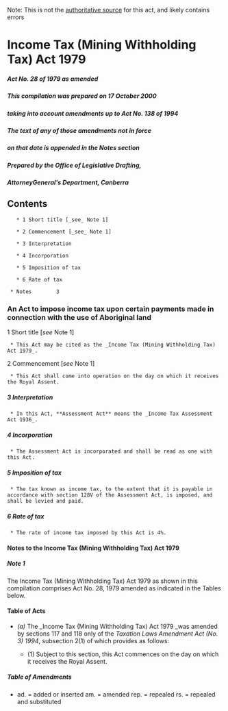 Note: This is not the [authoritative source](https://www.comlaw.gov.au/Details/C2004C00126) for this act, and likely contains errors

# Income Tax (Mining Withholding Tax) Act 1979

##### Act No. 28 of 1979 as amended

##### This compilation was prepared on 17 October 2000
##### taking into account amendments up to Act No. 138 of 1994


##### The text of any of those amendments not in force 
##### on that date is appended in the Notes section


##### Prepared by the Office of Legislative Drafting,
##### AttorneyGeneral's Department, Canberra


## Contents

       * 1 Short title [_see_ Note 1] 

       * 2 Commencement [_see_ Note 1] 

       * 3 Interpretation 

       * 4 Incorporation 

       * 5 Imposition of tax 

       * 6 Rate of tax 

     * Notes		3

### An Act to impose income tax upon certain payments made in connection with the use of Aboriginal land

1  Short title [_see_ Note 1]

     * This Act may be cited as the _Income Tax (Mining Withholding Tax) Act 1979_.

2  Commencement [_see_ Note 1]

     * This Act shall come into operation on the day on which it receives the Royal Assent.

##### 3  Interpretation

     * In this Act, **Assessment Act** means the _Income Tax Assessment Act 1936_.

##### 4  Incorporation

     * The Assessment Act is incorporated and shall be read as one with this Act.

##### 5  Imposition of tax

     * The tax known as income tax, to the extent that it is payable in accordance with section 128V of the Assessment Act, is imposed, and shall be levied and paid.

##### 6  Rate of tax

     * The rate of income tax imposed by this Act is 4%.

#### Notes to the Income Tax (Mining Withholding Tax) Act 1979

##### Note 1

The Income Tax (Mining Withholding Tax) Act 1979 as shown in this compilation comprises Act No. 28, 1979 amended as indicated in the Tables below.

#### Table of Acts

   * _(a)_	The _Income Tax (Mining Withholding Tax) Act 1979 _was amended by sections 117 and 118 only of the _Taxation Laws Amendment Act (No. 3) 1994_, subsection 2(1) of which provides as follows:

      * (1) Subject to this section, this Act commences on the day on which it receives the Royal Assent.

##### Table of Amendments

  * ad. = added or inserted      am. = amended      rep. = repealed      rs. = repealed and substituted

